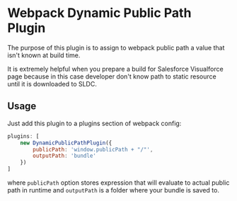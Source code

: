 # Webpack Dynamic Public Path Plugin

The purpose of this plugin is to assign to webpack public path a value that isn't known at build time.

It is extremely helpful when you prepare a build for Salesforce Visualforce page because in this case developer don't know path to static resource until it is downloaded to SLDC.

## Usage

Just add this plugin to a plugins section of webpack config:

```javascript
plugins: [
    new DynamicPublicPathPlugin({
        publicPath: 'window.publicPath + "/"',
        outputPath: 'bundle'
    })
]
```

where `publicPath` option stores expression that will evaluate to actual public path in runtime and `outputPath` is a folder where your bundle is saved to.

